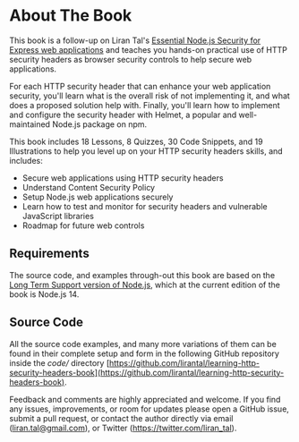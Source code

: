 # About The Book

This book is a follow-up on Liran Tal's [Essential Node.js Security for Express web applications](https://leanpub.com/essential-nodejs-security/) and teaches you hands-on practical use of HTTP security headers as browser security controls to help secure web applications.

For each HTTP security header that can enhance your web application security, you'll learn what is the overall risk of not implementing it, and what does a proposed solution help with. Finally, you'll learn how to implement and configure the security header with Helmet, a popular and well-maintained Node.js package on npm.

This book includes 18 Lessons, 8 Quizzes, 30 Code Snippets, and 19 Illustrations to help you level up on your HTTP security headers skills, and includes:

- Secure web applications using HTTP security headers
- Understand Content Security Policy
- Setup Node.js web applications securely
- Learn how to test and monitor for security headers and vulnerable JavaScript libraries
- Roadmap for future web controls

## Requirements

The source code, and examples through-out this book are based on the [Long Term Support version of Node.js](https://nodejs.org/en/), which at the current edition of the book is Node.js 14.

## Source Code

All the source code examples, and many more variations of them can be found in their complete setup and form in the following GitHub repository inside the _code/_ directory [https://github.com/lirantal/learning-http-security-headers-book](https://github.com/lirantal/learning-http-security-headers-book).

Feedback and comments are highly appreciated and welcome. If you find any issues, improvements, or room for updates please open a GitHub issue, submit a pull request, or contact the author directly via email (liran.tal@gmail.com), or Twitter (https://twitter.com/liran_tal).
